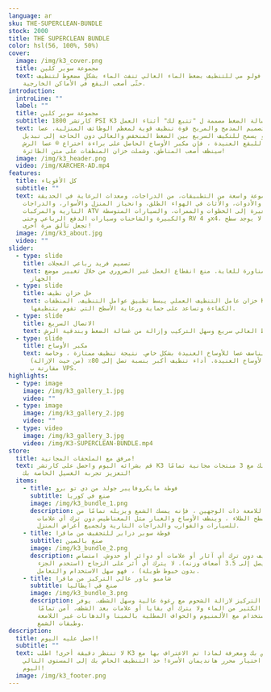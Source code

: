 ```yaml
---
language: ar
sku: THE-SUPERCLEAN-BUNDLE
stock: 2000
title: THE SUPERCLEAN BUNDLE
color: hsl(56, 100%, 50%)
cover:
  image: /img/k3_cover.png
  title: مجموعة سوبر كلين
  text: آلة كاي 3 فولو مي للتنظيف بضغط الماء العالي تنفث الماء بشكلٍ مضغوط لتنظيف
    حتّى أصعب البقع في الأماكن الخارجية.
introduction:
  introLine: ""
  label: ""
  title: مجموعة سوبر كلين
  subtitle: كارتشر 1800 PSI K3 اتبعني غسالة الضغط مصممة ل "تتبع لك" أثناء العمل
  text: يوفر التصميم المدمج والمريح قوة تنظيف قوية لمعظم الوظائف المنزلية. عصا
    رذاذ فاريو يسمح للتكيف السريع بين الضغط المنخفض والعالي دون الحاجة إلى تبديل
    الفوهات. للبقع العنيدة ، فإن مكبر الأوساخ الحاصل على براءة اختراع ® عصا الرش
    سينظف أصعب المناطق. وشملت خزان المنظفات على متن الطائرة!
  image: /img/k3_header.png
  video: /img/KARCHER-AD.mp4
features:
  title: كل الأقوياء
  subtitle: ""
  text: مع مجموعة واسعة من التطبيقات، من الدراجات، ومعدات الرعاية في الحديقة
    والأدوات، والأثاث في الهواء الطلق، وانحياز المنزل والأسوار، والدراجات
    النارية والمركبات ATV والصغيرة إلى الخطوات والممرات، والسيارات المتوسطة
    والكبيرة والشاحنات وسيارات الدفع الرباعي وحتى RV و 4x4، لا يوجد سطح K3 لن
    تجعل تألق مرة أخرى!
  image: /img/k3_about.jpg
  video: ""
slider:
  - type: slide
    title: تصميم فريد رباعي العجلات
    text: المحمول والمناورة للغاية. منع انقطاع العمل غير الضروري من خلال تغيير موضع
      الجهاز
  - type: slide
    title: حل خزان نظيف
    text: خزان عامل التنظيف العملي يبسط تطبيق عوامل التنظيف. المنظفات Kärcher زيادة
      الكفاءة وتساعد على حماية ورعاية الأسطح التي تقوم بتنظيفها.
  - type: slide
    title: الاتصال السريع
    text: خرطوم الضغط العالي سريع وسهل التركيب وإزالة من غسالة الضغط وبندقية الرش.
  - type: slide
    title: مكبر الأوساخ
    text: الأوساخ الناسف عصا للأوساخ العنيدة بشكل خاص. نتيجة تنظيف ممتازة ، وخاصة
      على الأوساخ العنيدة. أداء تنظيف أكبر بنسبة تصل إلى 80٪ (من حيث الإزالة)
      مقارنة ب VPS.
highlights:
  - type: image
    image: /img/k3_gallery_1.jpg
    video: ""
  - type: image
    image: /img/k3_gallery_2.jpg
    video: ""
  - type: video
    image: /img/k3_gallery_3.jpg
    video: /img/K3-SUPERCLEAN-BUNDLE.mp4
store:
  title: مرفق مع الملحقات المجانية!
  text: قم بشرائه اليوم واحصل على كارتشر K3 الخاص بك مع 3 منتجات مجانية تمامًا
    لتعزيز تجربة الغسيل الخاصة بك!
  items:
    - title: فوطة مايكروفايبر جولد من دي تو برو
      subtitle: صنع في كوريا
      image: /img/k3_bundle_1.png
      description: بفضل نهايته اللامعة ذات الوجهين ، فإنه يمسك الشمع ويزيله تمامًا من
        سطح الطلاء ، وينظف الأوساخ والغبار مثل المغناطيس دون ترك أي علامات.
        للسيارات والقوارب والدراجات النارية ولجميع أغراض المنزل.
    - title: فوطة سوبر دراير للتجفيف من مافرا
      subtitle: صنع بالصين
      image: /img/k3_bundle_2.png
      description: مثالي للتجفيف دون ترك أي آثار أو علامات أو دوائر أو خدوش. امتصاص
        كبير (يصل إلى 3.5 أضعاف وزنه). لا يترك أي أثر على الزجاج (استخدم الجزء
        بدون خيوط طويلة) ، فهو سهل الاستخدام والتعامل.
    - title: شامبو باور عالي التركيز من مافرا
      subtitle: صنع في ايطاليا
      image: /img/k3_bundle_3.png
      description: شامبو عالي التركيز لازالة الشحوم مع رغوة عالية وسهل الشطف. يوفر
        الكثير من الماء ولا يترك أي بقايا أو علامات بعد الشطف. آمن تمامًا
        للاستخدام مع الألمنيوم والحواف المطلية بالمينا والدهانات غير اللامعة
        وطبقات الشمع.
description:
  title: احصل عليه اليوم!
  subtitle: ""
  text: لا تنتظر دقيقة أخرى! اطلب K3 الخاص بك ومعرفة لماذا تم الاعتراف بها مع
    جائزة اختيار محرر هانديمان الأسرة! خذ التنظيف الخاص بك إلى المستوى التالي
    اليوم!
  image: /img/k3_footer.png
---
```

